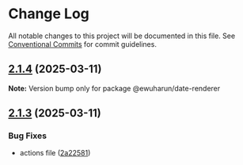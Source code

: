 # Change Log

All notable changes to this project will be documented in this file.
See [Conventional Commits](https://conventionalcommits.org) for commit guidelines.

## [2.1.4](https://github.com/ewuharun/monorepo/compare/@ewuharun/date-renderer@2.1.3...@ewuharun/date-renderer@2.1.4) (2025-03-11)

**Note:** Version bump only for package @ewuharun/date-renderer





## [2.1.3](https://github.com/ewuharun/monorepo/compare/@ewuharun/date-renderer@2.1.2...@ewuharun/date-renderer@2.1.3) (2025-03-11)


### Bug Fixes

* actions file ([2a22581](https://github.com/ewuharun/monorepo/commit/2a225812522732be360f769f8489401f71faa66c))
